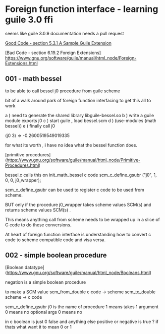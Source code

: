 
# Foreign function interface - learning guile 3.0 ffi 

seems like guile 3.0.9 documentation needs a pull request 

[Good Code - section 5.3.1 A Sample Guile Extension ](https://www.gnu.org/software/guile/manual/html_node/A-Sample-Guile-Extension.html)

[Bad Code - section 6.19.2 Foreign Extensions] https://www.gnu.org/software/guile/manual/html_node/Foreign-Extensions.html

## 001 - math bessel

to be able to call bessel j0 procedure from guile scheme

bit of a walk around park of foreign function interfacing to get this all to work

a )  need to generate the shared library libguile-bessel.so
b )  write a guile module exports j0
c )  start guile , load bessel.scm
d )  (use-modules (math bessel))
e )  finally call j0
     
(j0 3) =>  -0.2600519549019335

for what its worth , i have no idea what the bessel function does.

[primitive procedures] (https://www.gnu.org/software/guile/manual/html_node/Primitive-Procedures.html)

bessel.c calls this on init_math_bessel c code 
 scm_c_define_gsubr ("j0", 1, 0, 0, j0_wrapper);

scm_c_define_gsubr can be used to register c code to be used from scheme.

BUT only if the procedure j0_wrapper takes scheme values SCM(s) and returns scheme values SCM(s) .

This means anything call from scheme needs to be wrapped up in a slice of C code to do these conversions.

At heart of foreign function interface is understanding how to convert c code to scheme compatible code
and visa versa.

## 002  - simple boolean procedure

[Boolean datatype] (https://www.gnu.org/software/guile/manual/html_node/Booleans.html)


negation is a simple boolean procedure





to make a SCM value
scm_from_double  c code -> scheme 
scm_to_double  scheme -> c code

scm_c_define_gsubr
j0 is the name of procedure
1 means takes 1 argument
0 means no optional args
0 means no 


in c boolean is just 0 false and anything else positive or negative is true ?
if thats what want it to mean
0 or 1

